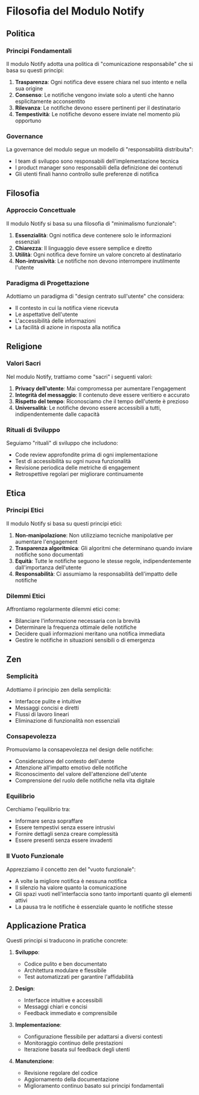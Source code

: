 # Filosofia del Modulo Notify

## Politica

### Principi Fondamentali
Il modulo Notify adotta una politica di "comunicazione responsabile" che si basa su questi principi:

1. **Trasparenza**: Ogni notifica deve essere chiara nel suo intento e nella sua origine
2. **Consenso**: Le notifiche vengono inviate solo a utenti che hanno esplicitamente acconsentito
3. **Rilevanza**: Le notifiche devono essere pertinenti per il destinatario
4. **Tempestività**: Le notifiche devono essere inviate nel momento più opportuno

### Governance
La governance del modulo segue un modello di "responsabilità distribuita":
- I team di sviluppo sono responsabili dell'implementazione tecnica
- I product manager sono responsabili della definizione dei contenuti
- Gli utenti finali hanno controllo sulle preferenze di notifica

## Filosofia

### Approccio Concettuale
Il modulo Notify si basa su una filosofia di "minimalismo funzionale":

1. **Essenzialità**: Ogni notifica deve contenere solo le informazioni essenziali
2. **Chiarezza**: Il linguaggio deve essere semplice e diretto
3. **Utilità**: Ogni notifica deve fornire un valore concreto al destinatario
4. **Non-intrusività**: Le notifiche non devono interrompere inutilmente l'utente

### Paradigma di Progettazione
Adottiamo un paradigma di "design centrato sull'utente" che considera:
- Il contesto in cui la notifica viene ricevuta
- Le aspettative dell'utente
- L'accessibilità delle informazioni
- La facilità di azione in risposta alla notifica

## Religione

### Valori Sacri
Nel modulo Notify, trattiamo come "sacri" i seguenti valori:

1. **Privacy dell'utente**: Mai compromessa per aumentare l'engagement
2. **Integrità del messaggio**: Il contenuto deve essere veritiero e accurato
3. **Rispetto del tempo**: Riconosciamo che il tempo dell'utente è prezioso
4. **Universalità**: Le notifiche devono essere accessibili a tutti, indipendentemente dalle capacità

### Rituali di Sviluppo
Seguiamo "rituali" di sviluppo che includono:
- Code review approfondite prima di ogni implementazione
- Test di accessibilità su ogni nuova funzionalità
- Revisione periodica delle metriche di engagement
- Retrospettive regolari per migliorare continuamente

## Etica

### Principi Etici
Il modulo Notify si basa su questi principi etici:

1. **Non-manipolazione**: Non utilizziamo tecniche manipolative per aumentare l'engagement
2. **Trasparenza algoritmica**: Gli algoritmi che determinano quando inviare notifiche sono documentati
3. **Equità**: Tutte le notifiche seguono le stesse regole, indipendentemente dall'importanza dell'utente
4. **Responsabilità**: Ci assumiamo la responsabilità dell'impatto delle notifiche

### Dilemmi Etici
Affrontiamo regolarmente dilemmi etici come:
- Bilanciare l'informazione necessaria con la brevità
- Determinare la frequenza ottimale delle notifiche
- Decidere quali informazioni meritano una notifica immediata
- Gestire le notifiche in situazioni sensibili o di emergenza

## Zen

### Semplicità
Adottiamo il principio zen della semplicità:
- Interfacce pulite e intuitive
- Messaggi concisi e diretti
- Flussi di lavoro lineari
- Eliminazione di funzionalità non essenziali

### Consapevolezza
Promuoviamo la consapevolezza nel design delle notifiche:
- Considerazione del contesto dell'utente
- Attenzione all'impatto emotivo delle notifiche
- Riconoscimento del valore dell'attenzione dell'utente
- Comprensione del ruolo delle notifiche nella vita digitale

### Equilibrio
Cerchiamo l'equilibrio tra:
- Informare senza sopraffare
- Essere tempestivi senza essere intrusivi
- Fornire dettagli senza creare complessità
- Essere presenti senza essere invadenti

### Il Vuoto Funzionale
Apprezziamo il concetto zen del "vuoto funzionale":
- A volte la migliore notifica è nessuna notifica
- Il silenzio ha valore quanto la comunicazione
- Gli spazi vuoti nell'interfaccia sono tanto importanti quanto gli elementi attivi
- La pausa tra le notifiche è essenziale quanto le notifiche stesse

## Applicazione Pratica

Questi principi si traducono in pratiche concrete:

1. **Sviluppo**:
   - Codice pulito e ben documentato
   - Architettura modulare e flessibile
   - Test automatizzati per garantire l'affidabilità

2. **Design**:
   - Interfacce intuitive e accessibili
   - Messaggi chiari e concisi
   - Feedback immediato e comprensibile

3. **Implementazione**:
   - Configurazione flessibile per adattarsi a diversi contesti
   - Monitoraggio continuo delle prestazioni
   - Iterazione basata sul feedback degli utenti

4. **Manutenzione**:
   - Revisione regolare del codice
   - Aggiornamento della documentazione
   - Miglioramento continuo basato sui principi fondamentali
